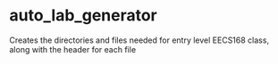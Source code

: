 # auto_lab_generator
Creates the directories and files needed for entry level EECS168 class, along with the header for each file
